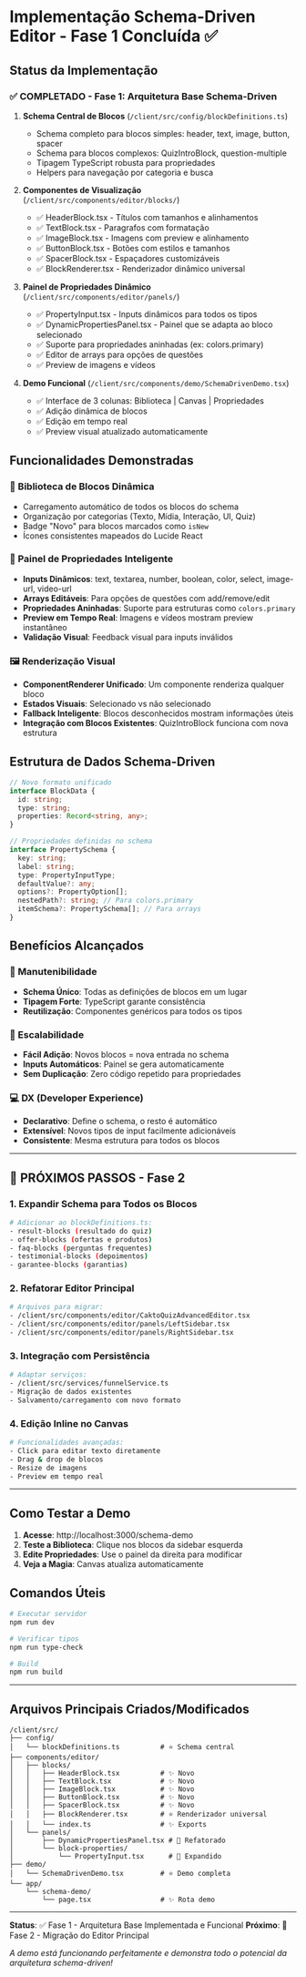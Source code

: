 # Implementação Schema-Driven Editor - Fase 1 Concluída ✅

## Status da Implementação

### ✅ COMPLETADO - Fase 1: Arquitetura Base Schema-Driven

1. **Schema Central de Blocos** (`/client/src/config/blockDefinitions.ts`)
   - Schema completo para blocos simples: header, text, image, button, spacer
   - Schema para blocos complexos: QuizIntroBlock, question-multiple
   - Tipagem TypeScript robusta para propriedades
   - Helpers para navegação por categoria e busca

2. **Componentes de Visualização** (`/client/src/components/editor/blocks/`)
   - ✅ HeaderBlock.tsx - Títulos com tamanhos e alinhamentos
   - ✅ TextBlock.tsx - Paragrafos com formatação
   - ✅ ImageBlock.tsx - Imagens com preview e alinhamento
   - ✅ ButtonBlock.tsx - Botões com estilos e tamanhos
   - ✅ SpacerBlock.tsx - Espaçadores customizáveis
   - ✅ BlockRenderer.tsx - Renderizador dinâmico universal

3. **Painel de Propriedades Dinâmico** (`/client/src/components/editor/panels/`)
   - ✅ PropertyInput.tsx - Inputs dinâmicos para todos os tipos
   - ✅ DynamicPropertiesPanel.tsx - Painel que se adapta ao bloco selecionado
   - ✅ Suporte para propriedades aninhadas (ex: colors.primary)
   - ✅ Editor de arrays para opções de questões
   - ✅ Preview de imagens e vídeos

4. **Demo Funcional** (`/client/src/components/demo/SchemaDrivenDemo.tsx`)
   - ✅ Interface de 3 colunas: Biblioteca | Canvas | Propriedades
   - ✅ Adição dinâmica de blocos
   - ✅ Edição em tempo real
   - ✅ Preview visual atualizado automaticamente

## Funcionalidades Demonstradas

### 🎯 Biblioteca de Blocos Dinâmica
- Carregamento automático de todos os blocos do schema
- Organização por categorias (Texto, Mídia, Interação, UI, Quiz)
- Badge "Novo" para blocos marcados como `isNew`
- Ícones consistentes mapeados do Lucide React

### 🎨 Painel de Propriedades Inteligente
- **Inputs Dinâmicos**: text, textarea, number, boolean, color, select, image-url, video-url
- **Arrays Editáveis**: Para opções de questões com add/remove/edit
- **Propriedades Aninhadas**: Suporte para estruturas como `colors.primary`
- **Preview em Tempo Real**: Imagens e vídeos mostram preview instantâneo
- **Validação Visual**: Feedback visual para inputs inválidos

### 🖼️ Renderização Visual
- **ComponentRenderer Unificado**: Um componente renderiza qualquer bloco
- **Estados Visuais**: Selecionado vs não selecionado
- **Fallback Inteligente**: Blocos desconhecidos mostram informações úteis
- **Integração com Blocos Existentes**: QuizIntroBlock funciona com nova estrutura

## Estrutura de Dados Schema-Driven

```typescript
// Novo formato unificado
interface BlockData {
  id: string;
  type: string;
  properties: Record<string, any>;
}

// Propriedades definidas no schema
interface PropertySchema {
  key: string;
  label: string;
  type: PropertyInputType;
  defaultValue?: any;
  options?: PropertyOption[];
  nestedPath?: string; // Para colors.primary
  itemSchema?: PropertySchema[]; // Para arrays
}
```

## Benefícios Alcançados

### 🔧 Manutenibilidade
- **Schema Único**: Todas as definições de blocos em um lugar
- **Tipagem Forte**: TypeScript garante consistência
- **Reutilização**: Componentes genéricos para todos os tipos

### 🚀 Escalabilidade  
- **Fácil Adição**: Novos blocos = nova entrada no schema
- **Inputs Automáticos**: Painel se gera automaticamente
- **Sem Duplicação**: Zero código repetido para propriedades

### 💻 DX (Developer Experience)
- **Declarativo**: Define o schema, o resto é automático
- **Extensível**: Novos tipos de input facilmente adicionáveis
- **Consistente**: Mesma estrutura para todos os blocos

---

## 🎯 PRÓXIMOS PASSOS - Fase 2

### 1. Expandir Schema para Todos os Blocos
```bash
# Adicionar ao blockDefinitions.ts:
- result-blocks (resultado do quiz)
- offer-blocks (ofertas e produtos) 
- faq-blocks (perguntas frequentes)
- testimonial-blocks (depoimentos)
- garantee-blocks (garantias)
```

### 2. Refatorar Editor Principal
```bash
# Arquivos para migrar:
- /client/src/components/editor/CaktoQuizAdvancedEditor.tsx
- /client/src/components/editor/panels/LeftSidebar.tsx
- /client/src/components/editor/panels/RightSidebar.tsx
```

### 3. Integração com Persistência
```bash
# Adaptar serviços:
- /client/src/services/funnelService.ts
- Migração de dados existentes
- Salvamento/carregamento com novo formato
```

### 4. Edição Inline no Canvas
```bash
# Funcionalidades avançadas:
- Click para editar texto diretamente
- Drag & drop de blocos
- Resize de imagens
- Preview em tempo real
```

---

## Como Testar a Demo

1. **Acesse**: http://localhost:3000/schema-demo
2. **Teste a Biblioteca**: Clique nos blocos da sidebar esquerda
3. **Edite Propriedades**: Use o painel da direita para modificar
4. **Veja a Magia**: Canvas atualiza automaticamente

## Comandos Úteis

```bash
# Executar servidor
npm run dev

# Verificar tipos
npm run type-check

# Build
npm run build
```

---

## Arquivos Principais Criados/Modificados

```
/client/src/
├── config/
│   └── blockDefinitions.ts          # ⭐ Schema central
├── components/editor/
│   ├── blocks/
│   │   ├── HeaderBlock.tsx          # ✨ Novo
│   │   ├── TextBlock.tsx            # ✨ Novo  
│   │   ├── ImageBlock.tsx           # ✨ Novo
│   │   ├── ButtonBlock.tsx          # ✨ Novo
│   │   ├── SpacerBlock.tsx          # ✨ Novo
│   │   ├── BlockRenderer.tsx        # ⭐ Renderizador universal
│   │   └── index.ts                 # ✨ Exports
│   └── panels/
│       ├── DynamicPropertiesPanel.tsx # 🔄 Refatorado
│       └── block-properties/
│           └── PropertyInput.tsx      # 🔄 Expandido
├── demo/
│   └── SchemaDrivenDemo.tsx         # ⭐ Demo completa
└── app/
    └── schema-demo/
        └── page.tsx                 # ✨ Rota demo
```

---

**Status**: ✅ Fase 1 - Arquitetura Base Implementada e Funcional
**Próximo**: 🚧 Fase 2 - Migração do Editor Principal

*A demo está funcionando perfeitamente e demonstra todo o potencial da arquitetura schema-driven!*
